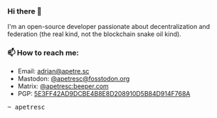 ### Hi there 👋

I'm an open-source developer passionate about decentralization and federation
(the real kind, not the blockchain snake oil kind).

### 📫 How to reach me:
  - Email: [adrian@apetre.sc](mailto:adrian@apetre.sc)
  - Mastodon: [@apetresc@fosstodon.org](https://fosstodon.org)
  - Matrix: [@apetresc:beeper.com](https://matrix.to/#/@apetresc:beeper.com)
  - PGP: [5E3FF42AD9DCBE4B8E8D208910D5B84D914F768A](https://keyoxide.org/hkp/adrian%40apetre.sc)

<tt>~ apetresc</tt>
